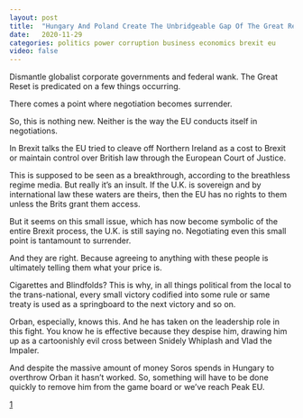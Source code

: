 ```yaml
---
layout: post
title:  "Hungary And Poland Create The Unbridgeable Gap Of The Great Reset"
date:   2020-11-29
categories: politics power corruption business economics brexit eu
video: false
---
```


Dismantle globalist corporate governments and federal wank.  The Great Reset is predicated on a few things occurring.

There comes a point where negotiation becomes surrender.

So, this is nothing new. Neither is the way the EU conducts itself in negotiations.

In Brexit talks the EU tried to cleave off Northern Ireland as a cost to Brexit or maintain control over British law through the European Court of Justice.

This is supposed to be seen as a breakthrough, according to the breathless regime media. But really it’s an insult. If the U.K. is sovereign and by international law these waters are theirs, then the EU has no rights to them unless the Brits grant them access.

But it seems on this small issue, which has now become symbolic of the entire Brexit process, the U.K. is still saying no. Negotiating even this small point is tantamount to surrender.

And they are right. Because agreeing to anything with these people is ultimately telling them what your price is.

Cigarettes and Blindfolds?
This is why, in all things political from the local to the trans-national, every small victory codified into some rule or same treaty is used as a springboard to the next victory and so on.

Orban, especially, knows this. And he has taken on the leadership role in this fight. You know he is effective because they despise him, drawing him up as a cartoonishly evil cross between Snidely Whiplash and Vlad the Impaler.

And despite the massive amount of money Soros spends in Hungary to overthrow Orban it hasn’t worked. So, something will have to be done quickly to remove him from the game board or we’ve reach Peak EU.

[1]

[1]: //www.zerohedge.com/geopolitical/hungary-and-poland-create-unbridgeable-gap-great-reset

